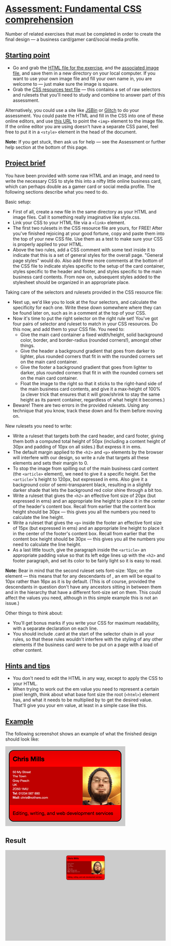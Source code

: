 # [Assessment: Fundamental CSS comprehension](https://developer.mozilla.org/en-US/docs/Learn/CSS/Building_blocks/Fundamental_CSS_comprehension)

Number of related exercises that must be completed in order to create the final design — a business card/gamer card/social media profile.

## [Starting point](https://developer.mozilla.org/en-US/docs/Learn/CSS/Building_blocks/Fundamental_CSS_comprehension#starting_point)

* Go and grab the [HTML file for the exercise](https://github.com/mdn/learning-area/blob/main/css/introduction-to-css/fundamental-css-comprehension/index.html), and the [associated image file](https://github.com/mdn/learning-area/blob/main/css/introduction-to-css/fundamental-css-comprehension/chris.jpg), and save them in a new directory on your local computer. If you want to use your own image file and fill your own name in, you are welcome to — just make sure the image is square.
* Grab the [CSS resources text file](https://github.com/mdn/learning-area/blob/main/css/introduction-to-css/fundamental-css-comprehension/style-resources.txt) — this contains a set of raw selectors and rulesets that you'll need to study and combine to answer part of this assessment.

Alternatively, you could use a site like [JSBin](https://jsbin.com/) or [Glitch](https://glitch.com/) to do your assessment. You could paste the HTML and fill in the CSS into one of these online editors, and use [this URL](https://mdn.github.io/learning-area/css/introduction-to-css/fundamental-css-comprehension/chris.jpg) to point the `<img>` element to the image file. If the online editor you are using doesn't have a separate CSS panel, feel free to put it in a `<style>` element in the head of the document.

__Note:__ If you get stuck, then ask us for help — see the Assessment or further help section at the bottom of this page.

## [Project brief](https://developer.mozilla.org/en-US/docs/Learn/CSS/Building_blocks/Fundamental_CSS_comprehension#project_brief)

You have been provided with some raw HTML and an image, and need to write the necessary CSS to style this into a nifty little online business card, which can perhaps double as a gamer card or social media profile. The following sections describe what you need to do.

Basic setup:

* First of all, create a new file in the same directory as your HTML and image files. Call it something really imaginative like style.css.
* Link your CSS to your HTML file via a `<link>` element.
* The first two rulesets in the CSS resource file are yours, for FREE! After you've finished rejoicing at your good fortune, copy and paste them into the top of your new CSS file. Use them as a test to make sure your CSS is properly applied to your HTML.
* Above the two rules, add a CSS comment with some text inside it to indicate that this is a set of general styles for the overall page. "General page styles" would do. Also add three more comments at the bottom of the CSS file to indicate styles specific to the setup of the card container, styles specific to the header and footer, and styles specific to the main business card contents. From now on, subsequent styles added to the stylesheet should be organized in an appropriate place.

Taking care of the selectors and rulesets provided in the CSS resource file:

* Next up, we'd like you to look at the four selectors, and calculate the specificity for each one. Write these down somewhere where they can be found later on, such as in a comment at the top of your CSS.
* Now it's time to put the right selector on the right rule set! You've got four pairs of selector and ruleset to match in your CSS resources. Do this now, and add them to your CSS file. You need to:
  * Give the main card container a fixed width/height, solid background color, border, and border-radius (rounded corners!), amongst other things.
  * Give the header a background gradient that goes from darker to lighter, plus rounded corners that fit in with the rounded corners set on the main card container.
  * Give the footer a background gradient that goes from lighter to darker, plus rounded corners that fit in with the rounded corners set on the main card container.
  * Float the image to the right so that it sticks to the right-hand side of the main business card contents, and give it a max-height of 100% (a clever trick that ensures that it will grow/shrink to stay the same height as its parent container, regardless of what height it becomes.)
* Beware! There are two errors in the provided rulesets. Using any technique that you know, track these down and fix them before moving on.

New rulesets you need to write:

* Write a ruleset that targets both the card header, and card footer, giving them both a computed total height of 50px (including a content height of 30px and padding of 10px on all sides.) But express it in ems.
* The default margin applied to the `<h2>` and `<p>` elements by the browser will interfere with our design, so write a rule that targets all these elements and sets their margin to 0.
* To stop the image from spilling out of the main business card content (the `<article>` element), we need to give it a specific height. Set the `<article>`'s height to 120px, but expressed in ems. Also give it a background color of semi-transparent black, resulting in a slightly darker shade that lets the background red color shine through a bit too.
* Write a ruleset that gives the `<h2>` an effective font size of 20px (but expressed in ems) and an appropriate line height to place it in the center of the header's content box. Recall from earlier that the content box height should be 30px — this gives you all the numbers you need to calculate the line height.
* Write a ruleset that gives the `<p>` inside the footer an effective font size of 15px (but expressed in ems) and an appropriate line height to place it in the center of the footer's content box. Recall from earlier that the content box height should be 30px — this gives you all the numbers you need to calculate the line height.
* As a last little touch, give the paragraph inside the `<article>` an appropriate padding value so that its left edge lines up with the `<h2>` and footer paragraph, and set its color to be fairly light so it is easy to read.

__Note:__ Bear in mind that the second ruleset sets font-size: 10px; on the <html> element — this means that for any descendants of <html>, an em will be equal to 10px rather than 16px as it is by default. (This is of course, provided the descendants in question don't have any ancestors sitting in between them and <html> in the hierarchy that have a different font-size set on them. This could affect the values you need, although in this simple example this is not an issue.)

Other things to think about:

* You'll get bonus marks if you write your CSS for maximum readability, with a separate declaration on each line.
* You should include .card at the start of the selector chain in all your rules, so that these rules wouldn't interfere with the styling of any other elements if the business card were to be put on a page with a load of other content.

## [Hints and tips](https://developer.mozilla.org/en-US/docs/Learn/CSS/Building_blocks/Fundamental_CSS_comprehension#hints_and_tips)

* You don't need to edit the HTML in any way, except to apply the CSS to your HTML.
* When trying to work out the em value you need to represent a certain pixel length, think about what base font size the root (`<html>`) element has, and what it needs to be multiplied by to get the desired value. That'll give you your em value, at least in a simple case like this.

## [Example](https://developer.mozilla.org/en-US/docs/Learn/CSS/Building_blocks/Fundamental_CSS_comprehension#example)

The following screenshot shows an example of what the finished design should look like:

![Example of result](imgs/business-card.png)

## Result
![Example of result](imgs/result.png)

